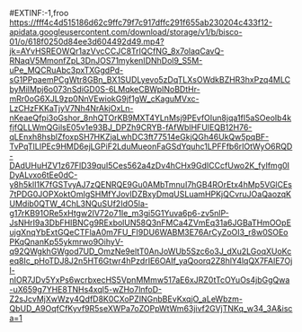 #EXTINF:-1,froo
https://fff4c4d515186d62c9ffc79f7c917dffc291f655ab230204c433f12-apidata.googleusercontent.com/download/storage/v1/b/bisco-01/o/618f0250d84ee3d604492d49.mp4?jk=AYvHSREOWQr1azVvcCCJC8TrIQCfNG_8x7olaqCavQ-RNaqV5MmonfZpL3DnJOS71mykenIDNhDol9_S5M-uPe_MQCRuAbc3pxTXGgdPd-sG1PPpaemPCgWtr8GBn_BX1SUDLyevo5zDqTLXsOWdkBZHR3hxPzq4MLCbyMiIMpj6o073nSdiGD0S-6LMqkeCBWpINoBDtHr-mRr0oG6XJL9zp0NnVEwiokG9jf1gW_cKaguMVxc-LzCHzFKKaTjyV7Nh4NrAkjOxLn-nKeaeQfpi3oGshor_8nhQTOrKB9MXT4YLnMsj9PEvfOIun8jqa1fI5aSOeoIb4kfjfQLLWmQGilsE05v1e93BJ_DPZh9CRYB-fAfWblHFUIEQB12H76-qLEnxh8hsblZfoxpSH7HKZjaLwhDC3ft77514eGkjQGh46UkQw5pqBF-TvPqTlLIPEc9HMD6ejLGPiF2LduMueonFaGSdYquhc1LPFFfb6rIOtWyO6RQD-DAdUHuHZV1z67FlD39quI5Ces562a4zDv4hCHx9GdICCcfUwo2K_fyIfmg0IDyALvxo6tEe0dC-y8h5klI1K7fGSTvyAJ7zQENRQE9Gu0AMbTmnuI7hGB4ROrEtx4hMp5VGlCEs7tPDG0JOPXoktOmIgSHMfYJovIDZBxyDmqUSLuamHPKjQCvruJOaQaozqKUMdib0QTW_4ChL3NQuSUf2IdO5la-g17rKB91ORe5xHtgw2IV72o71Ie_m3gi5G1Yuva6p6-zv5nlP-JsNHrI9a3DbFHIBNCg9RExbolUN58Q3nFMCa4ZVmEq31a6JGBaTHmOOpEujgXnqYbExtGQeCTFlaA0m7FU_FI9DU6WABM3E76ArCyZoOI3_r8w0SOEoPKqQnanKp55ykmrwo9OihyV-q92QWgkhGWgod7UD_OmzNe9eltT0AnJoWUb5Szc6o3J_dXu2LGoqXUoKceq8Ic_pHoTDJ8J2n5HT6Gtwr4hPzdrIE6OAIf_yaQoorq2Z8hlY4lqQX7FAlE7Ojl-nIOR7JDv5YxPs6wcrbxecHS5VpnMMmw517aE6xJRZ0tTcOYuOs4jbGgQwa-uX659g7YHE8TNHs4xql5-wZHo7lnfoD-Z2sJcvMjXwWzy4QdfD8K0CXoPZINGnbBEvKxqjO_aLeWbzm-QbUD_A9OqfCfKyvf9R5seXWPa7oZOPpWtWm63jivf2GVjTNKq_w34_3A&isca=1
